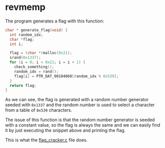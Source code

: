 # revmemp

The program generates a flag with this function:

```c
char * generate_flag(void) {
  int random_idx;
  char *flag;
  int i;

  flag = (char *)malloc(0x21);
  srand(0x1337);
  for (i = 0; i < 0x21; i = i + 1) {
    check_something();
    random_idx = rand();
    flag[i] = PTR_DAT_00104060[random_idx % 0x539];
  }
  return flag;
}
```

As we can see, the flag is generated with a random number generator seeded with `0x1337` and the random number is used to select a character from a table of `0x539` characters.

The issue of this function is that the random number generator is seeded with a constant value, so the flag is always the same and we can easily find it by just executing the snippet above and printing the flag.

This is what the [flag_cracker.c](flag_cracker.c) file does.
